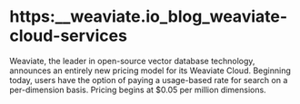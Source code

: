 # https:\_\_weaviate.io_blog_weaviate-cloud-services

Weaviate, the leader in open-source vector database technology, announces an entirely new pricing model for its Weaviate Cloud. Beginning today, users have the option of paying a usage-based rate for search on a per-dimension basis. Pricing begins at $0.05 per million dimensions.
